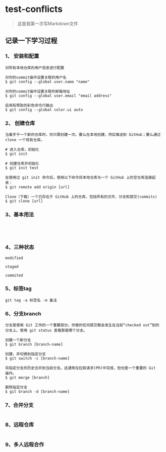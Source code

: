 # test-conflicts

> 这是我第一次写Markdown文件 



## 记录一下学习过程 



### 1、 安装和配置

```shell
对所有本地仓库的用户信息进行配置

对你的commit操作设置关联的用户名
$ git config --global user.name "name"

对你的commit操作设置关联的邮箱地址
$ git config --global user.email "email address"

启用有帮助的彩色命令行输出
$ git config --global color.ui auto
```



### 2、 创建仓库

```shell
当着手于一个新的仓库时，你只需创建一次。要么在本地创建，然后推送到 GitHub；要么通过 clone 一个现有仓库。

# 进入仓库，初始化
$ git init

# 创建仓库并初始化
$ git init test

在使用过 git init 命令后，使用以下命令将本地仓库与一个 GitHub 上的空仓库连接起来：
$ git remote add origin [url]

Clone（下载）一个已存在于 GitHub 上的仓库，包括所有的文件、分支和提交(commits)
$ git clone [url]
```



### 3、基本用法

```shell




```

### 4、三种状态

```shell
modified

staged 

commited
```

### 5、标签tag

```shell
git tag -a 标签名 -m 备注
```

### 6、分支branch

```shell
分支是使用 Git 工作的一个重要部分。你做的任何提交都会发生在当前“checked out”到的分支上。使用 git status 查看那是哪个分支。

创建一个新分支
$ git branch [branch-name]

创建，并切换到指定分支
$ git switch -c [branch-name]

将指定分支的历史合并到当前分支。这通常在拉取请求(PR)中完成，但也是一个重要的 Git 操作。
$ git merge [branch]

删除指定分支
$ git branch -d [branch-name]
```

### 7、合并分支

```shell
```

### 8、远程仓库

```shell
```

### 9、多人远程合作

```shell
```